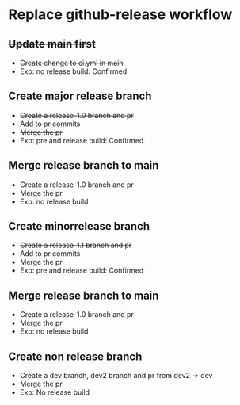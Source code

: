 # Replace github-release workflow


## ~~Update main first~~
* ~~Create change to ci.yml in main~~
* Exp: no release build: Confirmed


## Create major release branch 
* ~~Create a release-1.0 branch and pr~~
* ~~Add to pr commits~~
* ~~Merge the pr~~
* Exp: pre and release build: Confirmed

## Merge release branch to main
* Create a release-1.0 branch and pr
* Merge the pr
* Exp: no release build

## Create minorrelease branch 
* ~~Create a release-1.1 branch and pr~~
* ~~Add to pr commits~~
* Merge the pr
* Exp: pre and release build: Confirmed

## Merge release branch to main
* Create a release-1.0 branch and pr
* Merge the pr
* Exp: no release build

## Create non release branch 
* Create a dev branch, dev2 branch and pr from dev2 -> dev
* Merge the pr
* Exp: No release build




